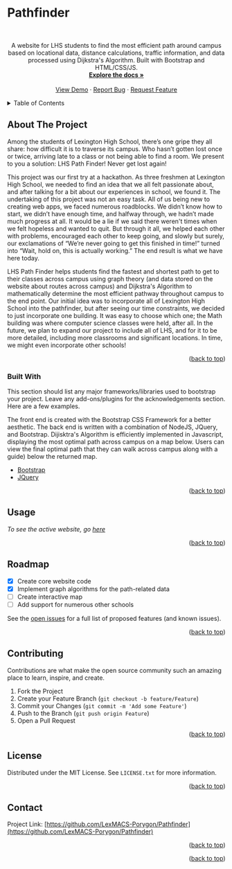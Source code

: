 # Pathfinder

<div id="top"></div>


<br />
<div align="center">
  </a>
  <p align="center">
    A website for LHS students to find the most efficient path around campus based on locational data, distance calculations, traffic information, and data processed using Dijkstra's Algorithm. Built with Bootstrap and HTML/CSS/JS.
    <br />
    <a href="https://github.com/LexMACS-Porygon/Pathfinder"><strong>Explore the docs »</strong></a>
    <br />
    <br />
    <a href="https://github.com/LexMACS-Porygon/Pathfinder">View Demo</a>
    ·
    <a href="https://github.com/LexMACS-Porygon/Pathfinder/issues">Report Bug</a>
    ·
    <a href="https://github.com/LexMACS-Porygon/Pathfinder/issues">Request Feature</a>
  </p>
</div>



<!-- TABLE OF CONTENTS -->
<details>
  <summary>Table of Contents</summary>
  <ol>
    <li>
      <a href="#about-the-project">About The Project</a>
      <ul>
        <li><a href="#built-with">Built With</a></li>
      </ul>
    </li>
    <li>
      <a href="#getting-started">Getting Started</a>
      <ul>
        <li><a href="#prerequisites">Prerequisites</a></li>
        <li><a href="#installation">Installation</a></li>
      </ul>
    </li>
    <li><a href="#usage">Usage</a></li>
    <li><a href="#roadmap">Roadmap</a></li>
    <li><a href="#contributing">Contributing</a></li>
    <li><a href="#license">License</a></li>
    <li><a href="#contact">Contact</a></li>
    <li><a href="#acknowledgments">Acknowledgments</a></li>
  </ol>
</details>



<!-- ABOUT THE PROJECT -->
## About The Project

Among the students of Lexington High School, there’s one gripe they all share: how difficult it is to traverse its campus. Who hasn’t gotten lost once or twice, arriving late to a class or not being able to find a room. We present to you a solution: LHS Path Finder! Never get lost again!

This project was our first try at a hackathon. As three freshmen at Lexington High School, we needed to find an idea that we all felt passionate about, and after talking for a bit about our experiences in school, we found it. The undertaking of this project was not an easy task. All of us being new to creating web apps, we faced numerous roadblocks. We didn’t know how to start, we didn’t have enough time, and halfway through, we hadn’t made much progress at all. It would be a lie if we said there weren't times when we felt hopeless and wanted to quit. But through it all, we helped each other with problems, encouraged each other to keep going, and slowly but surely, our exclamations of “We’re never going to get this finished in time!” turned into “Wait, hold on, this is actually working.” The end result is what we have here today.

LHS Path Finder helps students find the fastest and shortest path to get to their classes across campus using graph theory (and data stored on the website about routes across campus) and Dijkstra's Algorithm to mathematically determine the most efficient pathway throughout campus to the end point. Our initial idea was to incorporate all of Lexington High School into the pathfinder, but after seeing our time constraints, we decided to just incorporate one building. It was easy to choose which one; the Math building was where computer science classes were held, after all. In the future, we plan to expand our project to include all of LHS, and for it to be more detailed, including more classrooms and significant locations. In time, we might even incorporate other schools!

<p align="right">(<a href="#top">back to top</a>)</p>



### Built With

This section should list any major frameworks/libraries used to bootstrap your project. Leave any add-ons/plugins for the acknowledgements section. Here are a few examples.

The front end is created with the Bootstrap CSS Framework for a better aesthetic.
The back end is written with a combination of NodeJS, JQuery, and Bootstrap.
Dijisktra's Algorithm is efficiently implemented in Javascript, displaying the most optimal path across campus on a map below.
Users can view the final optimal path that they can walk across campus along with a guide) below the returned map.

* [Bootstrap](https://getbootstrap.com)
* [JQuery](https://jquery.com)

<p align="right">(<a href="#top">back to top</a>)</p>



<!-- USAGE EXAMPLES -->
## Usage



_To see the active website, go [here](https://pathfinder.anksharskarp.repl.co/)_

<p align="right">(<a href="#top">back to top</a>)</p>



<!-- ROADMAP -->
## Roadmap

- [x] Create core website code
- [x] Implement graph algorithms for the path-related data
- [ ] Create interactive map
- [ ] Add support for numerous other schools

See the [open issues](https://github.com/LexMACS-Porygon/Pathfinder/issues) for a full list of proposed features (and known issues).

<p align="right">(<a href="#top">back to top</a>)</p>



<!-- CONTRIBUTING -->
## Contributing

Contributions are what make the open source community such an amazing place to learn, inspire, and create. 

1. Fork the Project
2. Create your Feature Branch (`git checkout -b feature/Feature`)
3. Commit your Changes (`git commit -m 'Add some Feature'`)
4. Push to the Branch (`git push origin Feature`)
5. Open a Pull Request

<p align="right">(<a href="#top">back to top</a>)</p>



## License

Distributed under the MIT License. See `LICENSE.txt` for more information.

<p align="right">(<a href="#top">back to top</a>)</p>


## Contact

Project Link: [https://github.com/LexMACS-Porygon/Pathfinder](https://github.com/LexMACS-Porygon/Pathfinder)

<p align="right">(<a href="#top">back to top</a>)</p>


<p align="right">(<a href="#top">back to top</a>)</p>

[license-url]: https://github.com/LexMACS-Porygon/Pathfinder/blob/master/LICENSE.txt
